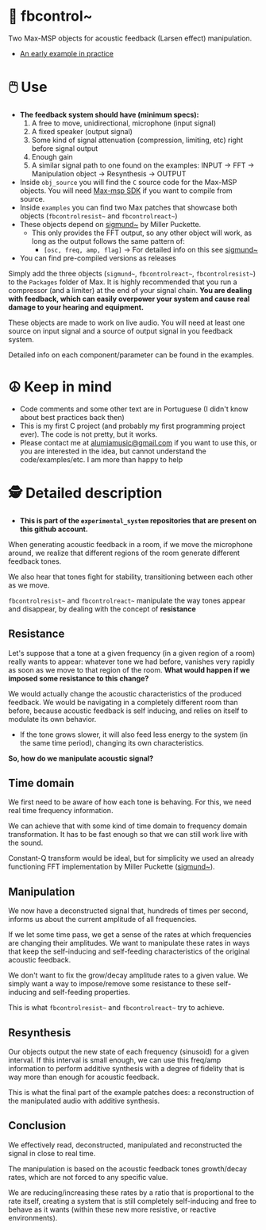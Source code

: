 # 🎵 fbcontrol~
Two Max-MSP objects for acoustic feedback (Larsen effect) manipulation.
- [An early example in practice](https://vimeo.com/394801431)

# 🖱️ Use

- **The feedback system should have (minimum specs):**
  1. A free to move, unidirectional, microphone (input signal)
  2. A fixed speaker (output signal)
  3. Some kind of signal attenuation (compression, limiting, etc) right before signal output
  4. Enough gain
  5. A similar signal path to one found on the examples: INPUT -> FFT -> Manipulation object -> Resynthesis -> OUTPUT
- Inside `obj_source` you will find the `C` source code for the Max-MSP objects. You will need [Max-msp SDK](https://github.com/Cycling74/max-sdk) if you want to compile from source.
- Inside `examples` you can find two Max patches that showcase both objects (`fbcontrolresist~` and `fbcontrolreact~`)
- These objects depend on [sigmund~](https://github.com/v7b1/sigmund_64bit-version) by Miller Puckette.
  - This only provides the FFT output, so any other object will work, as long as the output follows the same pattern of:
    - `[osc, freq, amp, flag]` -> For detailed info on this see [sigmund~](https://github.com/v7b1/sigmund_64bit-version)
- You can find pre-compiled versions as releases

Simply add the three objects (`sigmund~`, `fbcontrolreact~`, `fbcontrolresist~`) to the `Packages` folder of Max. It is highly recommended 
that you run a compressor (and a limiter) at the end of your signal chain. **You are dealing with feedback, 
which can easily overpower your system and cause real damage to your hearing and equipment.**

These objects are made to work on live audio. You will need at least one source on input signal and a source of output signal in you feedback system.

Detailed info on each component/parameter can be found in the examples.

# ☮️ Keep in mind

- Code comments and some other text are in Portuguese (I didn't know about best practices back then)
- This is my first C project (and probably my first programming project ever). The code is not pretty, but it works.
- Please contact me at alumiamusic@gmail.com if you want to use this, or you are interested in the idea, but cannot understand the code/examples/etc.
I am more than happy to help

# 🕵️ Detailed description
- **This is part of the `experimental_system` repositories that are present on this github account.**

When generating acoustic feedback in a room, if we move the microphone around, we realize that different regions of the room generate 
different feedback tones. 

We also hear that tones fight for stability, transitioning between each other as we move. 

`fbcontrolresist~` and `fbcontrolreact~` manipulate the way tones appear and disappear, by dealing with the concept of **resistance**

## Resistance

Let's suppose that a tone at a given frequency (in a given region of a room) really wants to appear: whatever tone we had before, 
vanishes very rapidly as soon as we move to that region of the room. **What would happen if we imposed some resistance to this change?**

We would actually change the acoustic characteristics of the produced feedback. We would be navigating in a completely different room
than before, because acoustic feedback is self inducing, and relies on itself to modulate its own behavior.
- If the tone grows slower, it will also feed less energy to the system (in the same time period), changing its own characteristics.

**So, how do we manipulate acoustic signal?** 

## Time domain

We first need to be aware of how each tone is behaving. For this, we need real time frequency information. 

We can achieve that with some kind of time domain to frequency domain transformation. It has to be fast enough so that we can still work live with the sound.

Constant-Q transform would be ideal, but for simplicity we used an already functioning FFT implementation by Miller Puckette ([sigmund~](https://github.com/v7b1/sigmund_64bit-version)).

## Manipulation

We now have a deconstructed signal that, hundreds of times per second, informs us about the current amplitude of all frequencies.

If we let some time pass, we get a sense of the rates at which frequencies are changing their amplitudes. We want to manipulate
these rates in ways that keep the self-inducing and self-feeding characteristics of the original acoustic feedback.

We don't want to fix the grow/decay amplitude rates to a given value. We simply want a way to impose/remove some resistance to these
self-inducing and self-feeding properties.

This is what `fbcontrolresist~` and `fbcontrolreact~` try to achieve.


## Resynthesis

Our objects output the new state of each frequency (sinusoid) for a given interval. If this interval is small enough, we can 
use this freq/amp information to perform additive synthesis with a degree of fidelity that is way more than enough for 
acoustic feedback.

This is what the final part of the example patches does: a reconstruction of the manipulated audio with additive synthesis.

## Conclusion

We effectively read, deconstructed, manipulated and reconstructed the signal in close to real time. 

The manipulation is based on the acoustic feedback tones growth/decay rates, which are not forced to any specific value.

We are reducing/increasing these rates by a ratio that is proportional to the rate itself, creating a system
that is still completely self-inducing and free to behave as it wants (within these new more resistive, or reactive environments).
